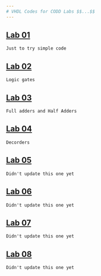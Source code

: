 ```yaml
---
# VHDL Codes for CODD Labs $$...$$
---
```


## [Lab 01](https://github.com/NirmalKBandara/VHDL-labs-01/tree/main/Lab_01)
```Just to try simple code```
## [Lab 02](https://github.com/NirmalKBandara/VHDL-labs-01/tree/main/Lab02)
```Logic gates```
## [Lab 03](https://github.com/NirmalKBandara/VHDL-labs-01/tree/main/Lab_03)
```Full adders and Half Adders```
## [Lab 04](https://github.com/NirmalKBandara/VHDL-labs-01/tree/main/Lab_04)
```Decorders```
## [Lab 05](https://github.com/NirmalKBandara/VHDL-labs-01/tree/main/Lab_05)
```Didn't update this one yet```
## [Lab 06](https://github.com/NirmalKBandara/VHDL-labs-01/tree/main/Lab_06)
```Didn't update this one yet```
## [Lab 07](https://github.com/NirmalKBandara/VHDL-labs-01/tree/main/Lab_07)
```Didn't update this one yet```
## [Lab 08](https://github.com/NirmalKBandara/VHDL-labs-01/tree/main/Lab_08)
```Didn't update this one yet```
